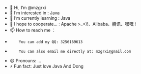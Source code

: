 - 👋 Hi, I’m @mzgrxi
- 👀 I’m interested in : Java
- 🌱 I’m currently learning : Java
- 💞️ I hope to cooperate... : Apache >_<)!、Alibaba、腾讯、嘿嘿！
- 📫 How to reach me ：
-         You can add my QQ: 3256169613
-         You can also email me directly at: mzgrxi@gmail.com
- 😄 Pronouns: ...
- ⚡ Fun fact: Just love Java And Dong

